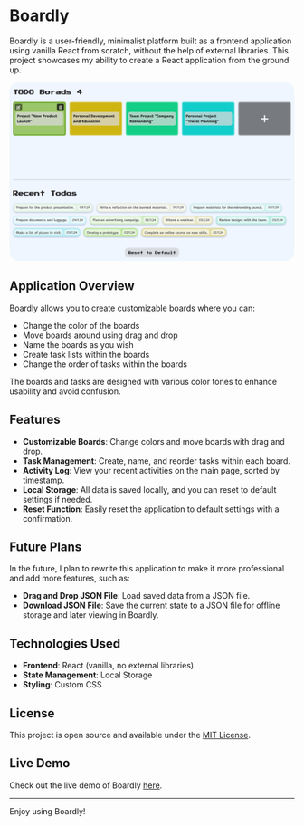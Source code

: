 # Boardly

Boardly is a user-friendly, minimalist platform built as a frontend application using vanilla React from scratch, without the help of external libraries. 
This project showcases my ability to create a React application from the ground up.

<img src="./src/assets/boardly-screenshot.png" alt="Boardly Screenshot" style="border-radius: 1rem;">

## Application Overview
Boardly allows you to create customizable boards where you can:
- Change the color of the boards
- Move boards around using drag and drop
- Name the boards as you wish
- Create task lists within the boards
- Change the order of tasks within the boards

The boards and tasks are designed with various color tones to enhance usability and avoid confusion.

## Features
- **Customizable Boards**: Change colors and move boards with drag and drop.
- **Task Management**: Create, name, and reorder tasks within each board.
- **Activity Log**: View your recent activities on the main page, sorted by timestamp.
- **Local Storage**: All data is saved locally, and you can reset to default settings if needed.
- **Reset Function**: Easily reset the application to default settings with a confirmation.

## Future Plans
In the future, I plan to rewrite this application to make it more professional and add more features, such as:
- **Drag and Drop JSON File**: Load saved data from a JSON file.
- **Download JSON File**: Save the current state to a JSON file for offline storage and later viewing in Boardly.

## Technologies Used
- **Frontend**: React (vanilla, no external libraries)
- **State Management**: Local Storage
- **Styling**: Custom CSS

## License
This project is open source and available under the [MIT License](./LICENSE).

## Live Demo
Check out the live demo of Boardly [here](https://boardly.netlify.app).

---

Enjoy using Boardly!
